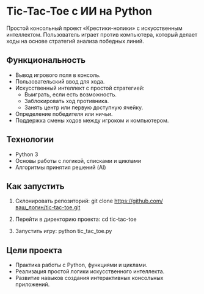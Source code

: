 # Tic-Tac-Toe с ИИ на Python

Простой консольный проект «Крестики-нолики» с искусственным интеллектом. Пользователь играет против компьютера, который делает ходы на основе стратегий анализа победных линий.

## Функциональность
- Вывод игрового поля в консоль.
- Пользовательский ввод для хода.
- Искусственный интеллект с простой стратегией:
  - Выиграть, если есть возможность.
  - Заблокировать ход противника.
  - Занять центр или первую доступную ячейку.
- Определение победителя или ничьи.
- Поддержка смены ходов между игроком и компьютером.

## Технологии
- Python 3
- Основы работы с логикой, списками и циклами
- Алгоритмы принятия решений (AI)

## Как запустить
1. Склонировать репозиторий:
git clone https://github.com/ваш_логин/tic-tac-toe.git

2. Перейти в директорию проекта:
cd tic-tac-toe

3. Запустить игру:
python tic_tac_toe.py

## Цели проекта
- Практика работы с Python, функциями и циклами.
- Реализация простой логики искусственного интеллекта.
- Развитие навыков создания интерактивных консольных приложений.

